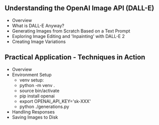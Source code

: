 ## Understanding the OpenAI Image API (DALL-E)
-  Overview
-  What is DALL-E Anyway?
- Generating Images from Scratch Based on a Text Prompt
- Exploring Image Editing and 'Inpainting' with DALL-E 2
- Creating Image Variations
## Practical Application - Techniques in Action
- Overview
- Environment Setup
    - venv setup:
    - python -m venv . 
    - source bin/activate
    - pip install openai
    - export OPENAI_API_KEY='sk-XXX'
    - python ./generations.py  
- Handling Responses
- Saving Images to Disk